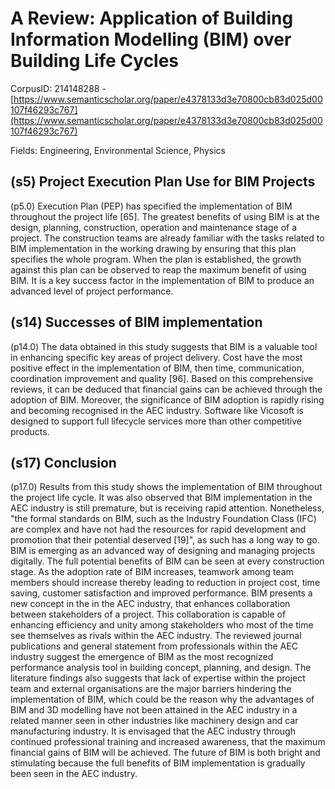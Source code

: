 # A Review: Application of Building Information Modelling (BIM) over Building Life Cycles

CorpusID: 214148288 - [https://www.semanticscholar.org/paper/e4378133d3e70800cb83d025d00107f46293c767](https://www.semanticscholar.org/paper/e4378133d3e70800cb83d025d00107f46293c767)

Fields: Engineering, Environmental Science, Physics

## (s5) Project Execution Plan Use for BIM Projects
(p5.0) Execution Plan (PEP) has specified the implementation of BIM throughout the project life [65]. The greatest benefits of using BIM is at the design, planning, construction, operation and maintenance stage of a project. The construction teams are already familiar with the tasks related to BIM implementation in the working drawing by ensuring that this plan specifies the whole program. When the plan is established, the growth against this plan can be observed to reap the maximum benefit of using BIM. It is a key success factor in the implementation of BIM to produce an advanced level of project performance.
## (s14) Successes of BIM implementation
(p14.0) The data obtained in this study suggests that BIM is a valuable tool in enhancing specific key areas of project delivery. Cost have the most positive effect in the implementation of BIM, then time, communication, coordination improvement and quality [96]. Based on this comprehensive reviews, it can be deduced that financial gains can be achieved through the adoption of BIM. Moreover, the significance of BIM adoption is rapidly rising and becoming recognised in the AEC industry. Software like Vicosoft is designed to support full lifecycle services more than other competitive products.
## (s17) Conclusion
(p17.0) Results from this study shows the implementation of BIM throughout the project life cycle. It was also observed that BIM implementation in the AEC industry is still premature, but is receiving rapid attention. Nonetheless, "the formal standards on BIM, such as the Industry Foundation Class (IFC) are complex and have not had the resources for rapid development and promotion that their potential deserved [19]", as such has a long way to go. BIM is emerging as an advanced way of designing and managing projects digitally. The full potential benefits of BIM can be seen at every construction stage. As the adoption rate of BIM increases, teamwork among team members should increase thereby leading to reduction in project cost, time saving, customer satisfaction and improved performance. BIM presents a new concept in the in the AEC industry, that enhances collaboration between stakeholders of a project. This collaboration is capable of enhancing efficiency and unity among stakeholders who most of the time see themselves as rivals within the AEC industry. The reviewed journal publications and general statement from professionals within the AEC industry suggest the emergence of BIM as the most recognized performance analysis tool in building concept, planning, and design. The literature findings also suggests that lack of expertise within the project team and external organisations are the major barriers hindering the implementation of BIM, which could be the reason why the advantages of BIM and 3D modelling have not been attained in the AEC industry in a related manner seen in other industries like machinery design and car manufacturing industry. It is envisaged that the AEC industry through continued professional training and increased awareness, that the maximum financial gains of BIM will be achieved. The future of BIM is both bright and stimulating because the full benefits of BIM implementation is gradually been seen in the AEC industry.
